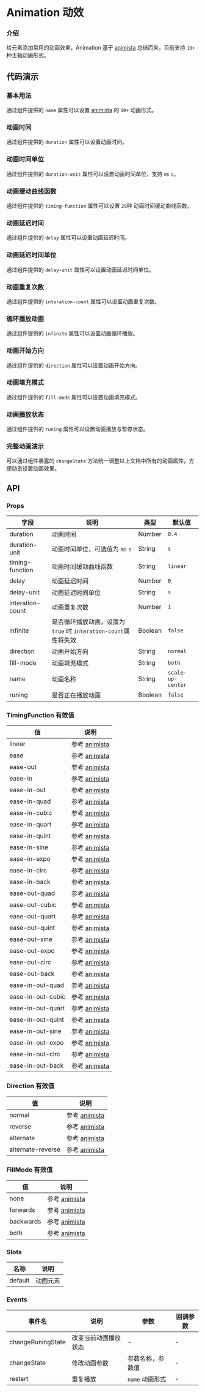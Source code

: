 # Animation 动效

### 介绍

给元素添加常用的动画效果，Animation 基于 [animista](https://animista.net) 总结而来，目前支持 `10+` 种主轴动画形式。

<!--@include: ./tips/introduce.md-->

<TipsIntroduce />

## 代码演示

### 基本用法

通过组件提供的 `name` 属性可以设置 [animista](https://animista.net) 的 `10+` 动画形式。

<show-code com-type="animation" com-show-type="base" />

### 动画时间

通过组件提供的 `duration` 属性可以设置动画时间。

<show-code com-type="animation" com-show-type="duration" />

### 动画时间单位

通过组件提供的 `duration-unit` 属性可以设置动画时间单位，支持 `ms` `s`。

<show-code com-type="animation" com-show-type="duration-unit" />

### 动画缓动曲线函数

通过组件提供的 `timing-function` 属性可以设置 `29`种 动画时间缓动曲线函数。

<show-code com-type="animation" com-show-type="timing-function" />

### 动画延迟时间

通过组件提供的 `delay` 属性可以设置动画延迟时间。

<show-code com-type="animation" com-show-type="delay" />

### 动画延迟时间单位

通过组件提供的 `delay-unit` 属性可以设置动画延迟时间单位。

<show-code com-type="animation" com-show-type="delay-unit" />

### 动画重复次数

通过组件提供的 `interation-count` 属性可以设置动画重复次数。

<show-code com-type="animation" com-show-type="interation-count" />

### 循环播放动画

通过组件提供的 `infinite` 属性可以设置动画循环播放。

<show-code com-type="animation" com-show-type="infinite" />

### 动画开始方向

通过组件提供的 `direction` 属性可以设置动画开始方向。

<show-code com-type="animation" com-show-type="direction" />

### 动画填充模式

通过组件提供的 `fill-mode` 属性可以设置动画填充模式。

<show-code com-type="animation" com-show-type="fill-mode" />

### 动画播放状态

通过组件提供的 `runing` 属性可以设置动画播放与暂停状态。

<show-code com-type="animation" com-show-type="runing" />

### 完整动画演示

可以通过组件暴露的 `changeState` 方法统一调整以上文档中所有的动画属性，方便动态设置动画效果。

<show-code com-type="animation" com-show-type="demo" />

## API

### Props

| 字段 | 说明 | 类型 | 默认值
|----- | ----- | ----- | -----
| duration | 动画时间 | Number | `0.4`
| duration-unit | 动画时间单位，可选值为 `ms` `s` | String | `s`
| timing-function | 动画时间缓动曲线函数 | String | `linear`
| delay | 动画延迟时间 | Number | `0`
| delay-unit | 动画延迟时间单位 | String | `s`
| interation-count | 动画重复次数 | Number | `1`
| infinite | 是否循环播放动画，设置为 `true` 时 `interation-count`属性将失效  | Boolean | `false`
| direction | 动画开始方向 | String | `normal`
| fill-mode | 动画填充模式 | String | `both`
| name | 动画名称 | String | `scale-up-center`
| runing | 是否正在播放动画 | Boolean | `false`

### TimingFunction 有效值
| 值 | 说明
| ----- | -----
| linear | 参考 [animista](https://animista.net)
| ease | 参考 [animista](https://animista.net)
| ease-out | 参考 [animista](https://animista.net)
| ease-in | 参考 [animista](https://animista.net)
| ease-in-out | 参考 [animista](https://animista.net)
| ease-in-quad | 参考 [animista](https://animista.net)
| ease-in-cubic | 参考 [animista](https://animista.net)
| ease-in-quart | 参考 [animista](https://animista.net)
| ease-in-quint | 参考 [animista](https://animista.net)
| ease-in-sine | 参考 [animista](https://animista.net)
| ease-in-expo | 参考 [animista](https://animista.net)
| ease-in-circ | 参考 [animista](https://animista.net)
| ease-in-back | 参考 [animista](https://animista.net)
| ease-out-quad | 参考 [animista](https://animista.net)
| ease-out-cubic | 参考 [animista](https://animista.net)
| ease-out-quart | 参考 [animista](https://animista.net)
| ease-out-quint | 参考 [animista](https://animista.net)
| ease-out-sine | 参考 [animista](https://animista.net)
| ease-out-expo | 参考 [animista](https://animista.net)
| ease-out-circ | 参考 [animista](https://animista.net)
| ease-out-back | 参考 [animista](https://animista.net)
| ease-in-out-quad | 参考 [animista](https://animista.net)
| ease-in-out-cubic | 参考 [animista](https://animista.net)
| ease-in-out-quart | 参考 [animista](https://animista.net)
| ease-in-out-quint | 参考 [animista](https://animista.net)
| ease-in-out-sine | 参考 [animista](https://animista.net)
| ease-in-out-expo | 参考 [animista](https://animista.net)
| ease-in-out-circ | 参考 [animista](https://animista.net)
| ease-in-out-back | 参考 [animista](https://animista.net)

### Direction 有效值
| 值 | 说明 |
|----|------
| normal | 参考 [animista](https://animista.net)
| reverse | 参考 [animista](https://animista.net)
| alternate | 参考 [animista](https://animista.net)
| alternate-reverse | 参考 [animista](https://animista.net)

### FillMode 有效值
| 值 | 说明
|----|------
| none | 参考 [animista](https://animista.net)
| forwards | 参考 [animista](https://animista.net)
| backwards | 参考 [animista](https://animista.net)
| both | 参考 [animista](https://animista.net)

### Slots
| 名称                   | 说明                 |
|-----------------------|----------------------|
| default               | 动画元素         |

### Events
| 事件名 | 说明           | 参数          | 回调参数          |
| ------ | -------------- | ----------------- | ----------------- 
| changeRuningState  | 改变当前动画播放状态 | - | - |
| changeState | 修改动画参数 | 参数名称，参数值 | - |
| restart | 重复播放 | `name` 动画形式 | - |